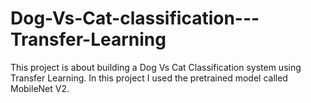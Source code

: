 # Dog-Vs-Cat-classification---Transfer-Learning
This project is about building a Dog Vs Cat Classification system using Transfer Learning. In this project I used the pretrained model called MobileNet V2.
